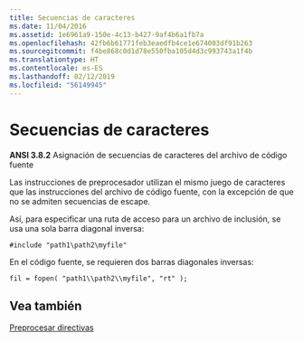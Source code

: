 ```yaml
---
title: Secuencias de caracteres
ms.date: 11/04/2016
ms.assetid: 1e6961a9-150e-4c13-b427-9af4b6a1fb7a
ms.openlocfilehash: 42fb6b61771feb3eaedfb4ce1e674003df91b263
ms.sourcegitcommit: f4be868c0d1d78e550fba105d4d3c993743a1f4b
ms.translationtype: HT
ms.contentlocale: es-ES
ms.lasthandoff: 02/12/2019
ms.locfileid: "56149945"
---
```

# <a name="character-sequences"></a>Secuencias de caracteres

**ANSI 3.8.2** Asignación de secuencias de caracteres del archivo de código fuente

Las instrucciones de preprocesador utilizan el mismo juego de caracteres que las instrucciones del archivo de código fuente, con la excepción de que no se admiten secuencias de escape.

Así, para especificar una ruta de acceso para un archivo de inclusión, se usa una sola barra diagonal inversa:

```
#include "path1\path2\myfile"
```

En el código fuente, se requieren dos barras diagonales inversas:

```
fil = fopen( "path1\\path2\\myfile", "rt" );
```

## <a name="see-also"></a>Vea también

[Preprocesar directivas](../c-language/preprocessing-directives.md)
